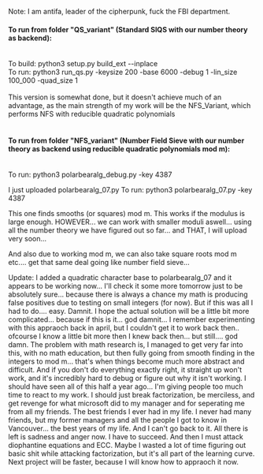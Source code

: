 Note: I am antifa, leader of the cipherpunk, fuck the FBI department. 

#### To run from folder "QS_variant" (Standard SIQS with our number theory as backend):</br></br>
To build: python3 setup.py build_ext --inplace</br>
To run: python3 run_qs.py -keysize 200 -base 6000 -debug 1 -lin_size 100_000 -quad_size 1</br></br>
This version is somewhat done, but it doesn't achieve much of an advantage, as the main strength of my work will be the NFS_Variant, which performs NFS with reducible quadratic polynomials<br><br>
#### To run from folder "NFS_variant" (Number Field Sieve with our number theory as backend using reducible quadratic polynomials mod m):</br></br>
To run: python3 polarbearalg_debug.py -key 4387 

I just uploaded polarbearalg_07.py
To run: python3 polarbearalg_07.py -key 4387

This one finds smooths (or squares) mod m. This works if the modulus is large enough. 
HOWEVER... we can work with smaller moduli aswell... using all the number theory we have figured out so far... and THAT, I will upload very soon...

And also due to working mod m, we can also take square roots mod m etc.... get that same deal going like number field sieve...


Update: I added a quadratic character base to polarbearalg_07 and it appears to be working now... I'll check it some more tomorrow just to be absolutely sure... because there is always a chance my math is producing false positives due to testing on small integers (for now). But if this was all I had to do.... easy. Damnit. I hope the actual solution will be a little bit more complicated... because if this is it... god damnit... I remember experimenting with this appraoch back in april, but I couldn't get it to work back then.. ofcourse I know a little bit more then I knew back then... but still.... god damn. The problem with math research is, I managed to get very far into this, with no math education, but then fully going from smooth finding in the integers to mod m... that's when things become much more abstract and difficult. And if you don't do everything exactly right, it straight up won't work, and it's incredibly hard to debug or figure out why it isn't working. I should have seen all of this half a year ago... I'm giving people too much time to react to my work. I should just break factorization, be merciless, and get revenge for what microsoft did to my manager and for seperating me from all my friends. The best friends I ever had in my life. I never had many friends, but my former managers and all the people I got to know in Vancouver... the best years of my life. And I can't go back to it. All there is left is sadness and anger now. I have to succeed. And then I must attack diophantine equations and ECC. Maybe I wasted a lot of time figuring out basic shit while attacking factorization, but it's all part of the learning curve. Next project will be faster, because I will know how to appraoch it now.
